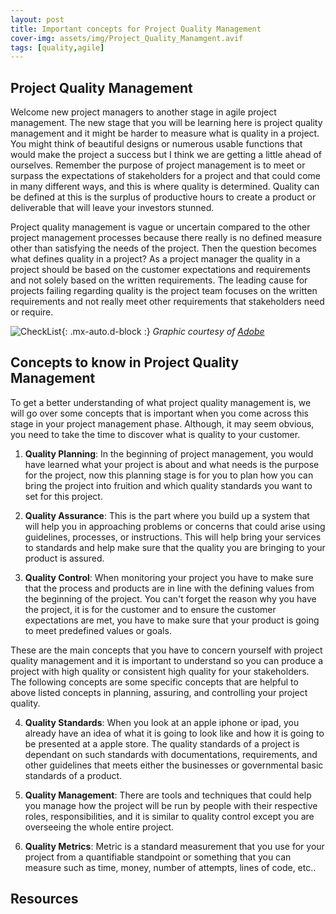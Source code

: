 ```yaml
---
layout: post
title: Important concepts for Project Quality Management
cover-img: assets/img/Project_Quality_Manamgent.avif
tags: [quality,agile]
---
```

## Project Quality Management

Welcome new project managers to another stage in agile project management. The new stage that you will be learning here is project quality management and it might be harder to measure what is quality in a project. You might think of beautiful designs or numerous usable functions that would make the project a success but I think we are getting a little ahead of ourselves. Remember the purpose of project management is to meet or surpass the expectations of stakeholders for a project and that could come in many different ways, and this is where quality is determined. Quality can be defined  at this is the surplus of productive hours to create a product or deliverable that will leave your investors stunned. 

Project quality management is vague or uncertain compared to the other project management processes because there really is no defined measure other than satisfying the needs of the project. Then the question becomes what defines quality in a project? As a project manager the quality in a project should be based on the customer expectations and requirements and not solely based on the written requirements.  The leading cause for projects failing regarding quality is the project team focuses on the written requirements and not really meet other requirements that stakeholders need or require.

![CheckList](/agile-blog/assets/img/Check_list.jpeg){: .mx-auto.d-block :}
*Graphic courtesy of [Adobe](https://stock.adobe.com/images/check-list-checklist-flat-web-icon-isolated-on-white-background-mark-symbol-document-report-test-vector-illustration/387715437)*

## Concepts to know in Project Quality Management 

To get a better understanding of what project quality management is, we will go over some concepts that is important when you come across this stage in your project management phase. Although, it may seem obvious, you need to take the time to discover what is quality to your customer.

1. **Quality Planning**: In the beginning of project management, you would have learned what your project is about and what needs is the purpose for the project, now this planning stage is for you to plan how you can bring the project into fruition and which quality standards you want to set for this project.

2. **Quality Assurance**: This is the part where you build up a system that will help you in approaching problems or concerns that could arise using guidelines, processes, or instructions. This will help bring your services to standards and help make sure that the quality you are bringing to your product is assured.

3. **Quality Control**: When monitoring your project you have to make sure that the process and products are in line with the defining values from the beginning of the project. You can't forget the reason why you have the project, it is for the customer and to ensure the customer expectations are met, you have to make sure that your product is going to meet predefined values or goals.

These are the main concepts that you have to concern yourself with project quality management and it is important to understand so you can produce a project with high quality or consistent high quality for your stakeholders. The following concepts are some specific concepts that are helpful to above listed concepts in planning, assuring, and controlling your project quality. 

4. **Quality Standards**: When you look at an apple iphone or ipad, you already have an idea of what it is going to look like and how it is going to be presented at a apple store. The quality standards of a project is dependant on such standards with documentations, requirements, and other guidelines that meets either the businesses or governmental basic standards of a product.

5. **Quality Management**: There are tools and techniques that could help you manage how the project will be run by people with their respective roles, responsibilities, and it is similar to quality control except you are overseeing the whole entire project.

6. **Quality Metrics**: Metric is a standard measurement that you use for your project from a quantifiable standpoint or something that you can measure such as time, money, number of attempts, lines of code, etc..



## Resources 

[^1]: "Project Quality Management"[forecast](https://www.forecast.app/blog/what-is-project-quality-management#what-are-the-benefits-of-project-quality-managemen)
[^2]: "chatGPT"[openAI](https://chat.openai.com/c/35261832-8011-4c3e-af2c-9dd5547b3382)
[^3]: "Information Technology Project Management"[SCHWALBE](https://handoutset.com/wp-content/uploads/2022/05/Information-Technology-Project-Management-Kathy-Schwalbe.pdf))
